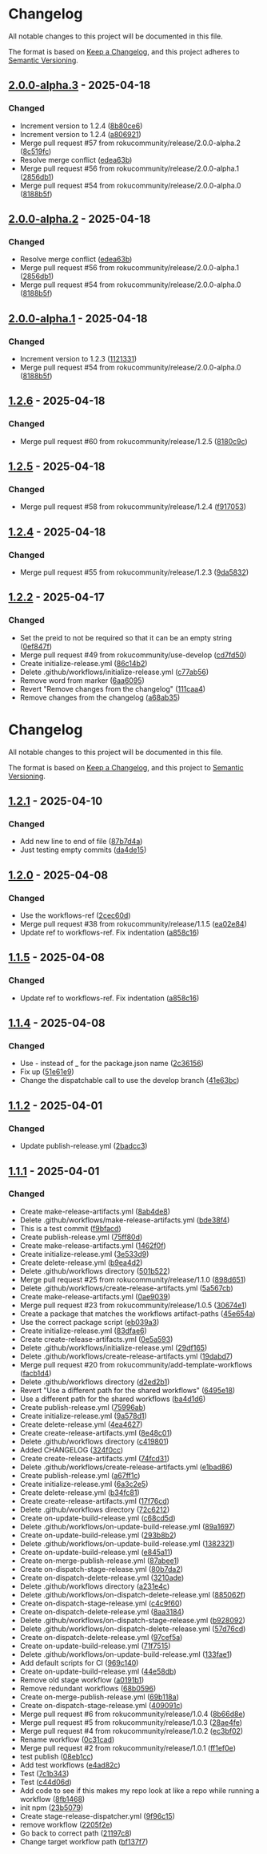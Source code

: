 # Changelog
All notable changes to this project will be documented in this file.

The format is based on [Keep a Changelog](https://keepachangelog.com/en/1.0.0/),
and this project adheres to [Semantic Versioning](https://semver.org/spec/v2.0.0.html).



## [2.0.0-alpha.3](https://github.com/rokucommunity/release-testing/compare/v1.2.4...v2.0.0-alpha.3) - 2025-04-18
### Changed
 - Increment version to 1.2.4 ([8b80ce6](https://github.com/rokucommunity/release-testing/commit/8b80ce6))
 - Increment version to 1.2.4 ([a806921](https://github.com/rokucommunity/release-testing/commit/a806921))
 - Merge pull request #57 from rokucommunity/release/2.0.0-alpha.2 ([8c519fc](https://github.com/rokucommunity/release-testing/commit/8c519fc))
 - Resolve merge conflict ([edea63b](https://github.com/rokucommunity/release-testing/commit/edea63b))
 - Merge pull request #56 from rokucommunity/release/2.0.0-alpha.1 ([2856db1](https://github.com/rokucommunity/release-testing/commit/2856db1))
 - Merge pull request #54 from rokucommunity/release/2.0.0-alpha.0 ([8188b5f](https://github.com/rokucommunity/release-testing/commit/8188b5f))



## [2.0.0-alpha.2](https://github.com/rokucommunity/release-testing/compare/v1.2.3...v2.0.0-alpha.2) - 2025-04-18
### Changed
 - Resolve merge conflict ([edea63b](https://github.com/rokucommunity/release-testing/commit/edea63b))
 - Merge pull request #56 from rokucommunity/release/2.0.0-alpha.1 ([2856db1](https://github.com/rokucommunity/release-testing/commit/2856db1))
 - Merge pull request #54 from rokucommunity/release/2.0.0-alpha.0 ([8188b5f](https://github.com/rokucommunity/release-testing/commit/8188b5f))



## [2.0.0-alpha.1](https://github.com/rokucommunity/release-testing/compare/v1.2.3...v2.0.0-alpha.1) - 2025-04-18
### Changed
 - Increment version to 1.2.3 ([1121331](https://github.com/rokucommunity/release-testing/commit/1121331))
 - Merge pull request #54 from rokucommunity/release/2.0.0-alpha.0 ([8188b5f](https://github.com/rokucommunity/release-testing/commit/8188b5f))



## [1.2.6](https://github.com/rokucommunity/release-testing/compare/v1.2.5...v1.2.6) - 2025-04-18
### Changed
 - Merge pull request #60 from rokucommunity/release/1.2.5 ([8180c9c](https://github.com/rokucommunity/release-testing/commit/8180c9c))



## [1.2.5](https://github.com/rokucommunity/release-testing/compare/v1.2.4...v1.2.5) - 2025-04-18
### Changed
 - Merge pull request #58 from rokucommunity/release/1.2.4 ([f917053](https://github.com/rokucommunity/release-testing/commit/f917053))



## [1.2.4](https://github.com/rokucommunity/release-testing/compare/v1.2.3...v1.2.4) - 2025-04-18
### Changed
 - Merge pull request #55 from rokucommunity/release/1.2.3 ([9da5832](https://github.com/rokucommunity/release-testing/commit/9da5832))



## [1.2.2](https://github.com/rokucommunity/release-testing/compare/v1.2.1...v1.2.2) - 2025-04-17
### Changed
 - Set the preid to not be required so that it can be an empty string ([0ef847f](https://github.com/rokucommunity/release-testing/commit/0ef847f))
 - Merge pull request #49 from rokucommunity/use-develop ([cd7fd50](https://github.com/rokucommunity/release-testing/commit/cd7fd50))
 - Create initialize-release.yml ([86c14b2](https://github.com/rokucommunity/release-testing/commit/86c14b2))
 - Delete .github/workflows/initialize-release.yml ([c77ab56](https://github.com/rokucommunity/release-testing/commit/c77ab56))
 - Remove word from marker ([6aa6095](https://github.com/rokucommunity/release-testing/commit/6aa6095))
 - Revert "Remove changes from the changelog" ([111caa4](https://github.com/rokucommunity/release-testing/commit/111caa4))
 - Remove changes from the changelog ([a68ab35](https://github.com/rokucommunity/release-testing/commit/a68ab35))
# Changelog
All notable changes to this project will be documented in this file.

The format is based on [Keep a Changelog](https://keepachangelog.com/en/1.0.0/),
and this project to [Semantic Versioning](https://semver.org/spec/v2.0.0.html).



## [1.2.1](https://github.com/rokucommunity/release-testing/compare/v1.2.0...v1.2.1) - 2025-04-10
### Changed
 - Add new line to end of file ([87b7d4a](https://github.com/rokucommunity/release-testing/commit/87b7d4a))
 - Just testing empty commits ([da4de15](https://github.com/rokucommunity/release-testing/commit/da4de15))



## [1.2.0](https://github.com/rokucommunity/release-testing/compare/v1.1.4...v1.2.0) - 2025-04-08
### Changed
 - Use the workflows-ref ([2cec60d](https://github.com/rokucommunity/release-testing/commit/2cec60d))
 - Merge pull request #38 from rokucommunity/release/1.1.5 ([ea02e84](https://github.com/rokucommunity/release-testing/commit/ea02e84))
 - Update ref to workflows-ref. Fix indentation ([a858c16](https://github.com/rokucommunity/release-testing/commit/a858c16))



## [1.1.5](https://github.com/rokucommunity/release-testing/compare/v1.1.4...v1.1.5) - 2025-04-08
### Changed
 - Update ref to workflows-ref. Fix indentation ([a858c16](https://github.com/rokucommunity/release-testing/commit/a858c16))



## [1.1.4](https://github.com/rokucommunity/release-testing/compare/v1.1.3...v1.1.4) - 2025-04-08
### Changed
 - Use - instead of _ for the package.json name ([2c36156](https://github.com/rokucommunity/release-testing/commit/2c36156))
 - Fix up ([51e61e9](https://github.com/rokucommunity/release-testing/commit/51e61e9))
 - Change the dispatchable call to use the develop branch ([41e63bc](https://github.com/rokucommunity/release-testing/commit/41e63bc))



## [1.1.2](https://github.com/rokucommunity/release-testing/compare/v1.1.1...v1.1.2) - 2025-04-01
### Changed
 - Update publish-release.yml ([2badcc3](https://github.com/rokucommunity/release-testing/commit/2badcc3))



## [1.1.1](https://github.com/rokucommunity/release-testing/compare/c4f4eaf897e85a7e09d470991faed2ba2544330a...v1.1.1) - 2025-04-01
### Changed
 - Create make-release-artifacts.yml ([8ab4de8](https://github.com/rokucommunity/release-testing/commit/8ab4de8))
 - Delete .github/workflows/make-release-artifacts.yml ([bde38f4](https://github.com/rokucommunity/release-testing/commit/bde38f4))
 - This is a test commit ([f9bfacd](https://github.com/rokucommunity/release-testing/commit/f9bfacd))
 - Create publish-release.yml ([75ff80d](https://github.com/rokucommunity/release-testing/commit/75ff80d))
 - Create make-release-artifacts.yml ([1462f0f](https://github.com/rokucommunity/release-testing/commit/1462f0f))
 - Create initialize-release.yml ([3e533d9](https://github.com/rokucommunity/release-testing/commit/3e533d9))
 - Create delete-release.yml ([b9ea4d2](https://github.com/rokucommunity/release-testing/commit/b9ea4d2))
 - Delete .github/workflows directory ([501b522](https://github.com/rokucommunity/release-testing/commit/501b522))
 - Merge pull request #25 from rokucommunity/release/1.1.0 ([898d651](https://github.com/rokucommunity/release-testing/commit/898d651))
 - Delete .github/workflows/create-release-artifacts.yml ([5a567cb](https://github.com/rokucommunity/release-testing/commit/5a567cb))
 - Create make-release-artifacts.yml ([0ae9039](https://github.com/rokucommunity/release-testing/commit/0ae9039))
 - Merge pull request #23 from rokucommunity/release/1.0.5 ([30674e1](https://github.com/rokucommunity/release-testing/commit/30674e1))
 - Create a package that matches the workflows artifact-paths ([45e654a](https://github.com/rokucommunity/release-testing/commit/45e654a))
 - Use the correct package script ([eb039a3](https://github.com/rokucommunity/release-testing/commit/eb039a3))
 - Create initialize-release.yml ([83dfae6](https://github.com/rokucommunity/release-testing/commit/83dfae6))
 - Create create-release-artifacts.yml ([0e5a593](https://github.com/rokucommunity/release-testing/commit/0e5a593))
 - Delete .github/workflows/initialize-release.yml ([29df165](https://github.com/rokucommunity/release-testing/commit/29df165))
 - Delete .github/workflows/create-release-artifacts.yml ([19dabd7](https://github.com/rokucommunity/release-testing/commit/19dabd7))
 - Merge pull request #20 from rokucommunity/add-template-workflows ([facb1d4](https://github.com/rokucommunity/release-testing/commit/facb1d4))
 - Delete .github/workflows directory ([d2ed2b1](https://github.com/rokucommunity/release-testing/commit/d2ed2b1))
 - Revert "Use a different path for the shared workflows" ([6495e18](https://github.com/rokucommunity/release-testing/commit/6495e18))
 - Use a different path for the shared workflows ([ba4d1d6](https://github.com/rokucommunity/release-testing/commit/ba4d1d6))
 - Create publish-release.yml ([75996ab](https://github.com/rokucommunity/release-testing/commit/75996ab))
 - Create initialize-release.yml ([9a578d1](https://github.com/rokucommunity/release-testing/commit/9a578d1))
 - Create delete-release.yml ([4ea4627](https://github.com/rokucommunity/release-testing/commit/4ea4627))
 - Create create-release-artifacts.yml ([8e48c01](https://github.com/rokucommunity/release-testing/commit/8e48c01))
 - Delete .github/workflows directory ([c419801](https://github.com/rokucommunity/release-testing/commit/c419801))
 - Added CHANGELOG ([324f0cc](https://github.com/rokucommunity/release-testing/commit/324f0cc))
 - Create create-release-artifacts.yml ([74fcd31](https://github.com/rokucommunity/release-testing/commit/74fcd31))
 - Delete .github/workflows/create-release-artifacts.yml ([e1bad86](https://github.com/rokucommunity/release-testing/commit/e1bad86))
 - Create publish-release.yml ([a67ff1c](https://github.com/rokucommunity/release-testing/commit/a67ff1c))
 - Create initialize-release.yml ([6a3c2e5](https://github.com/rokucommunity/release-testing/commit/6a3c2e5))
 - Create delete-release.yml ([b34fc81](https://github.com/rokucommunity/release-testing/commit/b34fc81))
 - Create create-release-artifacts.yml ([17f76cd](https://github.com/rokucommunity/release-testing/commit/17f76cd))
 - Delete .github/workflows directory ([72c6212](https://github.com/rokucommunity/release-testing/commit/72c6212))
 - Create on-update-build-release.yml ([c68cd5d](https://github.com/rokucommunity/release-testing/commit/c68cd5d))
 - Delete .github/workflows/on-update-build-release.yml ([89a1697](https://github.com/rokucommunity/release-testing/commit/89a1697))
 - Create on-update-build-release.yml ([293b8b2](https://github.com/rokucommunity/release-testing/commit/293b8b2))
 - Delete .github/workflows/on-update-build-release.yml ([1382321](https://github.com/rokucommunity/release-testing/commit/1382321))
 - Create on-update-build-release.yml ([e845a11](https://github.com/rokucommunity/release-testing/commit/e845a11))
 - Create on-merge-publish-release.yml ([87abee1](https://github.com/rokucommunity/release-testing/commit/87abee1))
 - Create on-dispatch-stage-release.yml ([80b7da2](https://github.com/rokucommunity/release-testing/commit/80b7da2))
 - Create on-dispatch-delete-release.yml ([3210ade](https://github.com/rokucommunity/release-testing/commit/3210ade))
 - Delete .github/workflows directory ([a231e4c](https://github.com/rokucommunity/release-testing/commit/a231e4c))
 - Delete .github/workflows/on-dispatch-delete-release.yml ([885062f](https://github.com/rokucommunity/release-testing/commit/885062f))
 - Create on-dispatch-stage-release.yml ([c4c9f60](https://github.com/rokucommunity/release-testing/commit/c4c9f60))
 - Create on-dispatch-delete-release.yml ([8aa3184](https://github.com/rokucommunity/release-testing/commit/8aa3184))
 - Delete .github/workflows/on-dispatch-stage-release.yml ([b928092](https://github.com/rokucommunity/release-testing/commit/b928092))
 - Delete .github/workflows/on-dispatch-delete-release.yml ([57d76cd](https://github.com/rokucommunity/release-testing/commit/57d76cd))
 - Create on-dispatch-delete-release.yml ([97cef5a](https://github.com/rokucommunity/release-testing/commit/97cef5a))
 - Create on-update-build-release.yml ([71f7515](https://github.com/rokucommunity/release-testing/commit/71f7515))
 - Delete .github/workflows/on-update-build-release.yml ([133fae1](https://github.com/rokucommunity/release-testing/commit/133fae1))
 - Add default scripts for CI ([969c140](https://github.com/rokucommunity/release-testing/commit/969c140))
 - Create on-update-build-release.yml ([44e58db](https://github.com/rokucommunity/release-testing/commit/44e58db))
 - Remove old stage workflow ([a0191b1](https://github.com/rokucommunity/release-testing/commit/a0191b1))
 - Remove redundant workflows ([68b0596](https://github.com/rokucommunity/release-testing/commit/68b0596))
 - Create on-merge-publish-release.yml ([69b118a](https://github.com/rokucommunity/release-testing/commit/69b118a))
 - Create on-dispatch-stage-release.yml ([409091c](https://github.com/rokucommunity/release-testing/commit/409091c))
 - Merge pull request #6 from rokucommunity/release/1.0.4 ([8b66d8e](https://github.com/rokucommunity/release-testing/commit/8b66d8e))
 - Merge pull request #5 from rokucommunity/release/1.0.3 ([28ae4fe](https://github.com/rokucommunity/release-testing/commit/28ae4fe))
 - Merge pull request #4 from rokucommunity/release/1.0.2 ([ec3bf02](https://github.com/rokucommunity/release-testing/commit/ec3bf02))
 - Rename workflow ([0c31cad](https://github.com/rokucommunity/release-testing/commit/0c31cad))
 - Merge pull request #2 from rokucommunity/release/1.0.1 ([ff1ef0e](https://github.com/rokucommunity/release-testing/commit/ff1ef0e))
 - test publish ([08eb1cc](https://github.com/rokucommunity/release-testing/commit/08eb1cc))
 - Add test workflows ([e4ad82c](https://github.com/rokucommunity/release-testing/commit/e4ad82c))
 - Test ([7c1b343](https://github.com/rokucommunity/release-testing/commit/7c1b343))
 - Test ([c44d06d](https://github.com/rokucommunity/release-testing/commit/c44d06d))
 - Add code to see if this makes my repo look at like a repo while running a workflow ([8fb1468](https://github.com/rokucommunity/release-testing/commit/8fb1468))
 - init npm ([23b5079](https://github.com/rokucommunity/release-testing/commit/23b5079))
 - Create stage-release-dispatcher.yml ([9f96c15](https://github.com/rokucommunity/release-testing/commit/9f96c15))
 - remove workflow ([2205f2e](https://github.com/rokucommunity/release-testing/commit/2205f2e))
 - Go back to correct path ([21197c8](https://github.com/rokucommunity/release-testing/commit/21197c8))
 - Change target workflow path ([bf137f7](https://github.com/rokucommunity/release-testing/commit/bf137f7))
